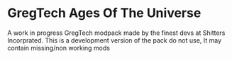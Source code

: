 # GregTech Ages Of The Universe
A work in progress GregTech modpack made by the finest devs at Shitters Incorprated.
This is a development version of the pack do not use, It may contain missing/non working mods
